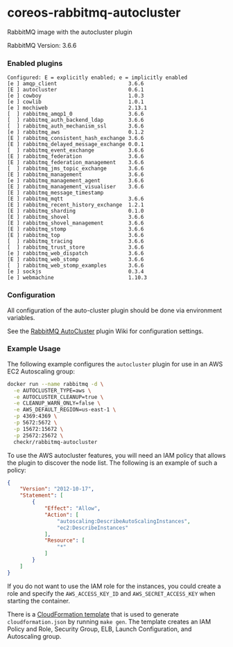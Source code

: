 # coreos-rabbitmq-autocluster
RabbitMQ image with the autocluster plugin

RabbitMQ Version: 3.6.6

### Enabled plugins
```
Configured: E = explicitly enabled; e = implicitly enabled
[e ] amqp_client                       3.6.6
[E ] autocluster                       0.6.1
[e ] cowboy                            1.0.3
[e ] cowlib                            1.0.1
[e ] mochiweb                          2.13.1
[  ] rabbitmq_amqp1_0                  3.6.6
[  ] rabbitmq_auth_backend_ldap        3.6.6
[  ] rabbitmq_auth_mechanism_ssl       3.6.6
[e ] rabbitmq_aws                      0.1.2
[E ] rabbitmq_consistent_hash_exchange 3.6.6
[E ] rabbitmq_delayed_message_exchange 0.0.1
[  ] rabbitmq_event_exchange           3.6.6
[E ] rabbitmq_federation               3.6.6
[E ] rabbitmq_federation_management    3.6.6
[  ] rabbitmq_jms_topic_exchange       3.6.6
[E ] rabbitmq_management               3.6.6
[e ] rabbitmq_management_agent         3.6.6
[E ] rabbitmq_management_visualiser    3.6.6
[E ] rabbitmq_message_timestamp
[E ] rabbitmq_mqtt                     3.6.6
[E ] rabbitmq_recent_history_exchange  1.2.1
[E ] rabbitmq_sharding                 0.1.0
[E ] rabbitmq_shovel                   3.6.6
[E ] rabbitmq_shovel_management        3.6.6
[E ] rabbitmq_stomp                    3.6.6
[E ] rabbitmq_top                      3.6.6
[  ] rabbitmq_tracing                  3.6.6
[  ] rabbitmq_trust_store              3.6.6
[e ] rabbitmq_web_dispatch             3.6.6
[E ] rabbitmq_web_stomp                3.6.6
[  ] rabbitmq_web_stomp_examples       3.6.6
[e ] sockjs                            0.3.4
[e ] webmachine                        1.10.3
```

### Configuration
All configuration of the auto-cluster plugin should be done via environment variables.

See the [RabbitMQ AutoCluster](https://github.com/aweber/rabbitmq-autocluster/wiki) plugin Wiki for configuration settings.

### Example Usage
The following example configures the `autocluster` plugin for use in an AWS EC2 Autoscaling group:

```bash
docker run --name rabbitmq -d \
  -e AUTOCLUSTER_TYPE=aws \
  -e AUTOCLUSTER_CLEANUP=true \
  -e CLEANUP_WARN_ONLY=false \
  -e AWS_DEFAULT_REGION=us-east-1 \
  -p 4369:4369 \
  -p 5672:5672 \
  -p 15672:15672 \
  -p 25672:25672 \
  checkr/rabbitmq-autocluster
```
To use the AWS autocluster features, you will need an IAM policy that allows the plugin to discover the node list. The following is an example of such a policy:

```json
{
    "Version": "2012-10-17",
    "Statement": [
        {
            "Effect": "Allow",
            "Action": [
                "autoscaling:DescribeAutoScalingInstances",
                "ec2:DescribeInstances"
            ],
            "Resource": [
                "*"
            ]
        }
    ]
}
```

If you do not want to use the IAM role for the instances, you could create a role and specify the `AWS_ACCESS_KEY_ID` and `AWS_SECRET_ACCESS_KEY` when starting the container.

There is a [CloudFormation template](https://github.com/checkr/coreos-rabbitmq-autocluster/blob/master/cloudformation.tpl.json) that is used to generate `cloudformation.json` by running `make gen`. The template creates an IAM Policy and Role, Security Group, ELB, Launch Configuration, and Autoscaling group.
